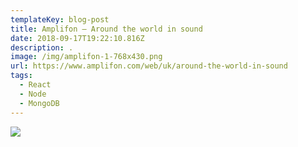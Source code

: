 ```yaml
---
templateKey: blog-post
title: Amplifon – Around the world in sound
date: 2018-09-17T19:22:10.816Z
description: . 
image: /img/amplifon-1-768x430.png
url: https://www.amplifon.com/web/uk/around-the-world-in-sound
tags:
  - React
  - Node
  - MongoDB
---
```

![](/img/amplifon-1-768x430.png)

